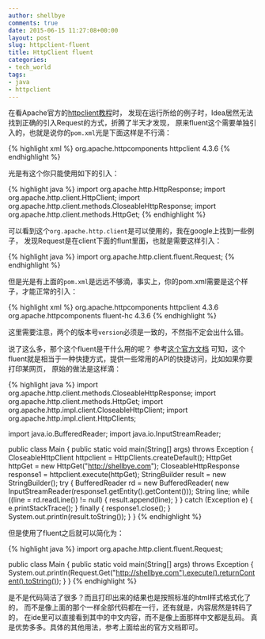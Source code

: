 ```yaml
---
author: shellbye
comments: true
date: 2015-06-15 11:27:08+00:00
layout: post
slug: httpclient-fluent
title: HttpClient fluent 
categories:
- tech_world
tags:
- java
- httpclient
---
```


在看Apache官方的[httpclient教程](https://hc.apache.org/httpcomponents-client-4.3.x/quickstart.html)时，
发现在运行所给的例子时，Idea居然无法找到正确的引入Request的方式，折腾了半天才发现，
原来fluent这个需要单独引入的，也就是说你的```pom.xml```光是下面这样是不行滴：

{% highlight xml %}
<dependency>
	<groupId>org.apache.httpcomponents</groupId>
	<artifactId>httpclient</artifactId>
	<version>4.3.6</version>
</dependency>
{% endhighlight %}

光是有这个你只能使用如下的引入：

{% highlight java %}
import org.apache.http.HttpResponse;
import org.apache.http.client.HttpClient;
import org.apache.http.client.methods.CloseableHttpResponse;
import org.apache.http.client.methods.HttpGet;
{% endhighlight %}

可以看到这个```org.apache.http.client```是可以使用的，我在google上找到一些例子，
发现Request是在client下面的flunt里面，也就是需要这样引入：

{% highlight java %}
import org.apache.http.client.fluent.Request;
{% endhighlight %}

但是光是有上面的```pom.xml```是远远不够滴，事实上，你的pom.xml需要是这个样子，才能正常的引入：

{% highlight xml %}
<dependency>
	<groupId>org.apache.httpcomponents</groupId>
	<artifactId>httpclient</artifactId>
	<version>4.3.6</version>
</dependency>
<dependency>
	<groupId>org.apache.httpcomponents</groupId>
	<artifactId>fluent-hc</artifactId>
	<version>4.3.6</version>
</dependency>
{% endhighlight %}

这里需要注意，两个的版本号```version```必须是一致的，不然指不定会出什么错。

说了这么多，那个这个fluent是干什么用的呢？
参考[这个官方文档](https://hc.apache.org/httpcomponents-client-ga/tutorial/html/fluent.html)
可知，这个fluent就是相当于一种快捷方式，提供一些常用的API的快捷访问，比如如果你要打印某网页，
原始的做法是这样滴：

{% highlight java %}
import org.apache.http.client.methods.CloseableHttpResponse;
import org.apache.http.client.methods.HttpGet;
import org.apache.http.impl.client.CloseableHttpClient;
import org.apache.http.impl.client.HttpClients;

import java.io.BufferedReader;
import java.io.InputStreamReader;

public class Main {
    public static void main(String[] args) throws Exception {
        CloseableHttpClient httpclient = HttpClients.createDefault();
        HttpGet httpGet = new HttpGet("http://shellbye.com");
        CloseableHttpResponse response1 = httpclient.execute(httpGet);
        StringBuilder result = new StringBuilder();
        try {
            BufferedReader rd = new BufferedReader(
                    new InputStreamReader(response1.getEntity().getContent()));
            String line;
            while ((line = rd.readLine()) != null) {
                result.append(line);
            }
        } catch (Exception e) {
            e.printStackTrace();
        } finally {
            response1.close();
        }
        System.out.println(result.toString());
    }
}
{% endhighlight %}

但是使用了fluent之后就可以简化为：

{% highlight java %}
import org.apache.http.client.fluent.Request;

public class Main {
    public static void main(String[] args) throws Exception {
        System.out.println(Request.Get("http://shellbye.com").execute().returnContent().toString());
    }
}
{% endhighlight %}

是不是代码简洁了很多？而且打印出来的结果也是按照标准的html样式格式化了的，
而不是像上面的那个一样全部代码都在一行，还有就是，内容居然是转码了的，
在ide里可以直接看到其中的中文内容，而不是像上面那样中文都是乱码。
真是优势多多。具体的其他用法，参考上面给出的官方文档即可。

